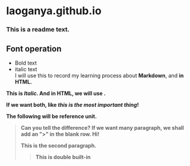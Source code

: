 # laoganya.github.io
### This is a readme text.
## Font operation  
- Bold text
- italic text  
I will use this to record my learning process about **Markdown**, and <strong> in HTML.  

This is *Italic*. And in HTML, we will use <em> </em>.  

If we want both, like ***this is the most important thing***!  

The following will be reference unit.
> Can you tell the difference?
If we want many paragraph, we shall add an ">" in the blank row.
> Hi!
>
> This is the second paragraph.
>> This is double built-in

